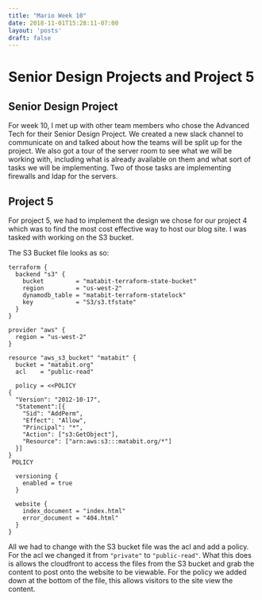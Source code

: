 ```yaml
---
title: "Mario Week 10"
date: 2018-11-01T15:28:11-07:00
layout: 'posts'
draft: false
---
```


# Senior Design Projects and Project 5 

## Senior Design Project
For week 10, I met up with other team members who chose the Advanced Tech for their Senior Design Project. We created a new slack channel to communicate on and talked about how the teams will be split up for the project. We also got a tour of the server room to see what we will be working with, including what is already available on them and what sort of tasks we will be implementing. Two of those tasks are implementing firewalls and ldap for the servers. 

## Project 5

For project 5, we had to implement the design we chose for our project 4 which was to find the most 
cost effective way to host our blog site. I was tasked with working on the S3 bucket. 

The S3 Bucket file looks as so: 

```
terraform {
  backend "s3" {
    bucket         = "matabit-terraform-state-bucket"
    region         = "us-west-2"
    dynamodb_table = "matabit-terraform-statelock"
    key            = "S3/s3.tfstate"
  }
}

provider "aws" {
  region = "us-west-2"
}

resource "aws_s3_bucket" "matabit" {
  bucket = "matabit.org"
  acl    = "public-read"

  policy = <<POLICY
{
  "Version": "2012-10-17",
  "Statement":[{
  	"Sid": "AddPerm",
  	"Effect": "Allow",
  	"Principal": "*",
  	"Action": ["s3:GetObject"],
  	"Resource": ["arn:aws:s3:::matabit.org/*"]
  }]
}
 POLICY

  versioning {
    enabled = true
  }

  website {
    index_document = "index.html"
    error_document = "404.html"
  }
}
```

All we had to change with the S3 bucket file was the acl and add a policy. For the acl we changed it from ```"private"``` to ```"public-read"```. What this does is allows the cloudfront to access the files from the 
S3 bucket and grab the content to post onto the website to be viewable. For the policy we added down at the bottom of the file, this allows visitors to the site view the content.  